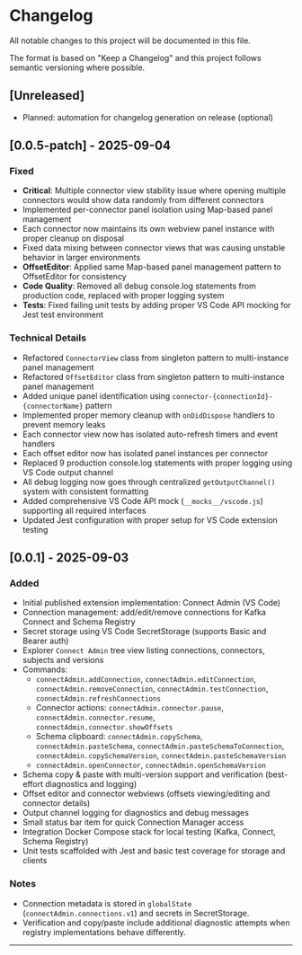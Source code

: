 # Changelog

All notable changes to this project will be documented in this file.

The format is based on "Keep a Changelog" and this project follows semantic versioning where possible.

## [Unreleased]
- Planned: automation for changelog generation on release (optional)

## [0.0.5-patch] - 2025-09-04
### Fixed
- **Critical**: Multiple connector view stability issue where opening multiple connectors would show data randomly from different connectors
- Implemented per-connector panel isolation using Map-based panel management
- Each connector now maintains its own webview panel instance with proper cleanup on disposal
- Fixed data mixing between connector views that was causing unstable behavior in larger environments
- **OffsetEditor**: Applied same Map-based panel management pattern to OffsetEditor for consistency
- **Code Quality**: Removed all debug console.log statements from production code, replaced with proper logging system
- **Tests**: Fixed failing unit tests by adding proper VS Code API mocking for Jest test environment

### Technical Details
- Refactored `ConnectorView` class from singleton pattern to multi-instance panel management
- Refactored `OffsetEditor` class from singleton pattern to multi-instance panel management
- Added unique panel identification using `connector-{connectionId}-{connectorName}` pattern
- Implemented proper memory cleanup with `onDidDispose` handlers to prevent memory leaks
- Each connector view now has isolated auto-refresh timers and event handlers
- Each offset editor now has isolated panel instances per connector
- Replaced 9 production console.log statements with proper logging using VS Code output channel
- All debug logging now goes through centralized `getOutputChannel()` system with consistent formatting
- Added comprehensive VS Code API mock (`__mocks__/vscode.js`) supporting all required interfaces
- Updated Jest configuration with proper setup for VS Code extension testing

## [0.0.1] - 2025-09-03
### Added
- Initial published extension implementation: Connect Admin (VS Code)
- Connection management: add/edit/remove connections for Kafka Connect and Schema Registry
- Secret storage using VS Code SecretStorage (supports Basic and Bearer auth)
- Explorer `Connect Admin` tree view listing connections, connectors, subjects and versions
- Commands:
  - `connectAdmin.addConnection`, `connectAdmin.editConnection`, `connectAdmin.removeConnection`, `connectAdmin.testConnection`, `connectAdmin.refreshConnections`
  - Connector actions: `connectAdmin.connector.pause`, `connectAdmin.connector.resume`, `connectAdmin.connector.showOffsets`
  - Schema clipboard: `connectAdmin.copySchema`, `connectAdmin.pasteSchema`, `connectAdmin.pasteSchemaToConnection`, `connectAdmin.copySchemaVersion`, `connectAdmin.pasteSchemaVersion`
  - `connectAdmin.openConnector`, `connectAdmin.openSchemaVersion`
- Schema copy & paste with multi-version support and verification (best-effort diagnostics and logging)
- Offset editor and connector webviews (offsets viewing/editing and connector details)
- Output channel logging for diagnostics and debug messages
- Small status bar item for quick Connection Manager access
- Integration Docker Compose stack for local testing (Kafka, Connect, Schema Registry)
- Unit tests scaffolded with Jest and basic test coverage for storage and clients

### Notes
- Connection metadata is stored in `globalState` (`connectAdmin.connections.v1`) and secrets in SecretStorage.
- Verification and copy/paste include additional diagnostic attempts when registry implementations behave differently.

---

